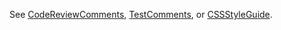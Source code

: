 See [CodeReviewComments](/golang/go/wiki/CodeReviewComments),
[TestComments](/golang/go/wiki/TestComments),
or [CSSStyleGuide](/golang/go/wiki/CSSStyleGuide).